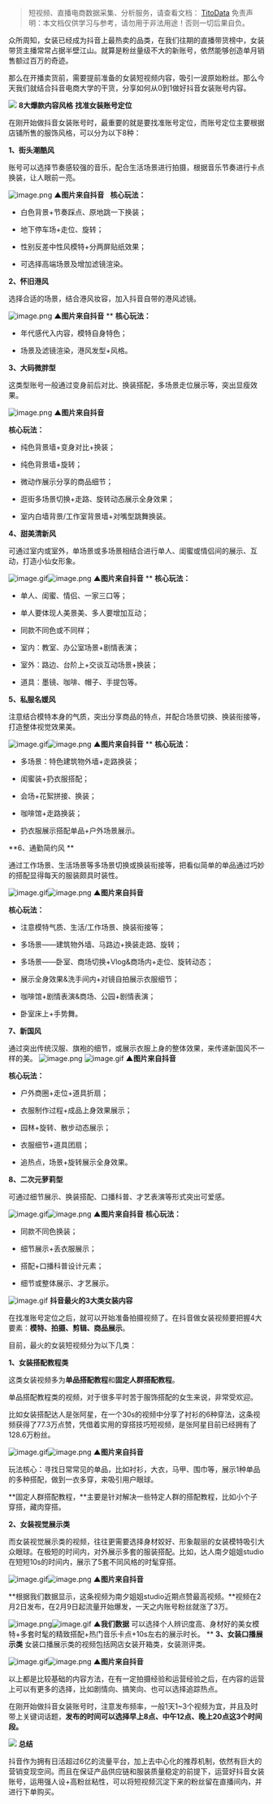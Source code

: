 
>
> 短视频、直播电商数据采集、分析服务，请查看文档： [TitoData](https://www.titodata.com?from=douyinarticle)
> 免责声明：本文档仅供学习与参考，请勿用于非法用途！否则一切后果自负。
> 


众所周知，女装已经成为抖音上最热卖的品类，在我们往期的直播带货榜中，女装带货主播常常占据半壁江山。就算是粉丝量级不大的新账号，依然能够创造单月销售额过百万的奇迹。


那么在开播卖货前，需要提前准备的女装短视频内容，吸引一波原始粉丝。那么今天我们就结合抖音电商大学的干货，分享如何从0到1做好抖音女装账号内容。


![](https://cdn.nlark.com/yuque/0/2021/webp/97322/1616037783120-a8b086c3-68c7-4691-95f2-2a95f2c3a0c7.webp#align=left&display=inline&height=22&margin=%5Bobject%20Object%5D&originHeight=170&originWidth=1080&size=0&status=done&style=none&width=140)
**8大爆款内容风格**
**找准女装账号定位**


在刚开始做抖音女装账号时，最重要的就是要找准账号定位，而账号定位主要根据店铺所售的服饰风格，可以分为以下8种：


**1、街头潮酷风**


账号可以选择节奏感较强的音乐，配合生活场景进行拍摄，根据音乐节奏进行卡点换装，让人眼前一亮。


![image.png](https://cdn.nlark.com/yuque/0/2021/png/97322/1616037814974-91ce17f7-d73b-4c91-9be9-e28002f99d08.png#align=left&display=inline&height=648&margin=%5Bobject%20Object%5D&name=image.png&originHeight=1296&originWidth=682&size=720962&status=done&style=none&width=341)
**▲图片来自抖音**
 
**核心玩法：**


- 白色背景+节奏踩点、原地跳一下换装；

- 地下停车场+走位、旋转；

- 性别反差中性风模特+分两屏贴纸效果；

- 可选择高端场景及增加滤镜渲染。




**2、怀旧港风**


选择合适的场景，结合港风妆容，加入抖音自带的港风滤镜。


![image.png](https://cdn.nlark.com/yuque/0/2021/png/97322/1616037821531-95eb53c5-9919-4177-a7f9-c40a3b5cc8a8.png#align=left&display=inline&height=642&margin=%5Bobject%20Object%5D&name=image.png&originHeight=1284&originWidth=684&size=1285267&status=done&style=none&width=342)
**▲图片来自抖音**
**
**核心玩法：**


- 年代感代入内容，模特自身特色；

- 场景及滤镜渲染，港风发型+风格。




**3、大码微胖型**


这类型账号一般通过变身前后对比、换装搭配，多场景走位展示等，突出显瘦效果。


![image.png](https://cdn.nlark.com/yuque/0/2021/png/97322/1616037829413-818c9c3b-8b38-4073-8784-7107e39d896c.png#align=left&display=inline&height=671&margin=%5Bobject%20Object%5D&name=image.png&originHeight=1342&originWidth=676&size=1010255&status=done&style=none&width=338)
**▲图片来自抖音**


**核心玩法：**


- 纯色背景墙+变身对比+换装；

- 纯色背景墙+旋转；

- 微动作展示分享的商品细节；

- 逛街多场景切换+走路、旋转动态展示全身效果；

- 室内白墙背景/工作室背景墙+对嘴型跳舞换装。




**4、甜美清新风**


可通过室内或室外，单场景或多场景相结合进行单人、闺蜜或情侣间的展示、互动，打造小仙女形象。


![image.gif](https://cdn.nlark.com/yuque/0/2021/gif/97322/1616037783190-62de9076-cfcd-422e-a1e0-96197b05e5ca.gif#align=left&display=inline&height=1&margin=%5Bobject%20Object%5D&name=image.gif&originHeight=1&originWidth=1&size=70&status=done&style=none&width=1)![image.png](https://cdn.nlark.com/yuque/0/2021/png/97322/1616037839331-33d4dadd-3b7e-4abb-8602-9aa27cdd0cff.png#align=left&display=inline&height=636&margin=%5Bobject%20Object%5D&name=image.png&originHeight=1272&originWidth=662&size=405131&status=done&style=none&width=331)
**▲图片来自抖音**
**
**核心玩法：**


- 单人、闺蜜、情侣、一家三口等；

- 单人要体现人美景美、多人要增加互动；

- 同款不同色或不同样；

- 室内：教室、办公室场景+剧情表演；

- 室外：路边、台阶上+交谈互动场景+换装；

- 道具：墨镜、咖啡、帽子、手提包等。




**5、私服名媛风**


注意结合模特本身的气质，突出分享商品的特点，并配合场景切换、换装衔接等，打造整体视觉效果美。


![image.gif](https://cdn.nlark.com/yuque/0/2021/gif/97322/1616037783209-89d22264-8308-4674-bf63-f53203defce5.gif#align=left&display=inline&height=1&margin=%5Bobject%20Object%5D&name=image.gif&originHeight=1&originWidth=1&size=70&status=done&style=none&width=1)![image.png](https://cdn.nlark.com/yuque/0/2021/png/97322/1616037847365-0d304b8e-c1b3-4094-aaa5-cdb41d764997.png#align=left&display=inline&height=678&margin=%5Bobject%20Object%5D&name=image.png&originHeight=1356&originWidth=686&size=1518890&status=done&style=none&width=343)
**▲图片来自抖音**
**
**核心玩法：**


- 多场景：特色建筑物外墙+走路换装；

- 闺蜜装+扔衣服搭配；

- 会场+花絮拼接、换装；

- 咖啡馆+走路换装；

- 扔衣服展示搭配单品+户外场景展示。




**6、通勤简约风
**


通过工作场景、生活场景等多场景切换或换装衔接等，把看似简单的单品通过巧妙的搭配显得每天的服装颇具时装性。


![image.gif](https://cdn.nlark.com/yuque/0/2021/gif/97322/1616037783193-5bb01821-2cd2-4c82-8586-85825c3ca8db.gif#align=left&display=inline&height=1&margin=%5Bobject%20Object%5D&name=image.gif&originHeight=1&originWidth=1&size=70&status=done&style=none&width=1)![image.png](https://cdn.nlark.com/yuque/0/2021/png/97322/1616037853553-a50a528b-ce36-4ebf-9f0d-d4f2466af32f.png#align=left&display=inline&height=640&margin=%5Bobject%20Object%5D&name=image.png&originHeight=1280&originWidth=686&size=984702&status=done&style=none&width=343)
**▲图片来自抖音**


**核心玩法：**


- 注意模特气质、生活/工作场景、换装衔接等；

- 多场景——建筑物外墙、马路边+换装走路、旋转；

- 多场景——卧室、商场切换+Vlog&商场内+走位、旋转动态；

- 展示全身效果&洗手间内+对镜自拍展示衣服细节；

- 咖啡馆+剧情表演&商场、公园+剧情表演；

- 卧室床上+手势舞。




**7、新国风**


通过突出传统汉服、旗袍的细节，或展示衣服上身的整体效果，来传递新国风不一样的美。
![image.png](https://cdn.nlark.com/yuque/0/2021/png/97322/1616037860811-198f157d-b793-4a63-8030-03e4efbedc09.png#align=left&display=inline&height=648&margin=%5Bobject%20Object%5D&name=image.png&originHeight=1296&originWidth=684&size=1054741&status=done&style=none&width=342)
![image.gif](https://cdn.nlark.com/yuque/0/2021/gif/97322/1616037783208-e8913849-5762-4edb-a47c-d9ddde22239a.gif#align=left&display=inline&height=1&margin=%5Bobject%20Object%5D&name=image.gif&originHeight=1&originWidth=1&size=70&status=done&style=none&width=1)
**▲图片来自抖音**


**核心玩法：**


- 户外商圈+走位+道具折扇；

- 衣服制作过程+成品上身效果展示；

- 园林+旋转、散步动态展示；

- 衣服细节+道具团扇；

- 追热点，场景+旋转展示全身效果。




**8、二次元萝莉型**


可通过细节展示、换装搭配、口播科普、才艺表演等形式突出可爱感。


![image.gif](https://cdn.nlark.com/yuque/0/2021/gif/97322/1616037783197-c89c1e77-9989-4d00-a2d8-3cbfc02ef98d.gif#align=left&display=inline&height=1&margin=%5Bobject%20Object%5D&name=image.gif&originHeight=1&originWidth=1&size=70&status=done&style=none&width=1)![image.png](https://cdn.nlark.com/yuque/0/2021/png/97322/1616037872076-43611186-63e6-4982-9882-8fbeb18c905e.png#align=left&display=inline&height=589&margin=%5Bobject%20Object%5D&name=image.png&originHeight=1178&originWidth=592&size=991804&status=done&style=none&width=296)
**▲图片来自抖音**
**核心玩法：**


- 同款不同色换装；

- 细节展示+丢衣服展示；

- 搭配+口播科普设计元素；

- 细节或整体展示、才艺展示。

![image.gif](https://cdn.nlark.com/yuque/0/2021/gif/97322/1616037783225-935897ee-2684-44dc-bbb1-e9412c23fd57.gif#align=left&display=inline&height=1&margin=%5Bobject%20Object%5D&name=image.gif&originHeight=1&originWidth=1&size=70&status=done&style=none&width=1)
**抖音最火的3大类女装内容**


在找准账号定位之后，就可以开始准备拍摄视频了。在抖音做女装视频要把握4大要素：**模特、拍摄、剪辑、商品展示**。


目前，最火的女装短视频分为以下几类：


**1、女装搭配教程类**


这类女装视频多为**单品搭配教程**和**固定人群搭配教程**。

单品搭配教程类的视频，对于很多平时苦于服饰搭配的女生来说，非常受欢迎。


比如女装搭配达人是张阿星，在一个30s的视频中分享了衬衫的6种穿法，这条视频获得了77.3万点赞，凭借着实用的穿搭技巧短视频，是张阿星目前已经拥有了128.6万粉丝。


![image.gif](https://cdn.nlark.com/yuque/0/2021/gif/97322/1616037783206-0d57469c-a907-435d-b7c0-2eaad6540585.gif#align=left&display=inline&height=1&margin=%5Bobject%20Object%5D&name=image.gif&originHeight=1&originWidth=1&size=70&status=done&style=none&width=1)![image.png](https://cdn.nlark.com/yuque/0/2021/png/97322/1616037883323-a47236f6-9660-4ffa-b1c2-2b82ab04c008.png#align=left&display=inline&height=344&margin=%5Bobject%20Object%5D&name=image.png&originHeight=688&originWidth=1080&size=1517446&status=done&style=none&width=540)
**▲图片来自抖音**


玩法核心：寻找日常常见的单品，比如衬衫，大衣，马甲、围巾等，展示1种单品的多种搭配，做到一衣多穿，来吸引用户眼球。


**固定人群搭配教程，**主要是针对解决一些特定人群的搭配教程，比如小个子穿搭，藏肉穿搭。


**2、女装视觉展示类**


而女装视觉展示类的视频，往往更需要选择身材姣好、形象靓丽的女装模特吸引大众眼球。在极短的时间内，对外展示多套的服装搭配。比如，达人南夕姐姐studio在短短10s的时间内，展示了5套不同风格的时髦穿搭。


![image.gif](https://cdn.nlark.com/yuque/0/2021/gif/97322/1616037783216-4625f1a8-636d-4222-b2e6-50e8e6ab1062.gif#align=left&display=inline&height=1&margin=%5Bobject%20Object%5D&name=image.gif&originHeight=1&originWidth=1&size=70&status=done&style=none&width=1)![image.png](https://cdn.nlark.com/yuque/0/2021/png/97322/1616037889963-147eb65b-1a6f-4638-9927-03020f0c6df9.png#align=left&display=inline&height=360&margin=%5Bobject%20Object%5D&name=image.png&originHeight=720&originWidth=1080&size=1207933&status=done&style=none&width=540)
**▲图片来自抖音**


**根据我们数据显示，这条视频为南夕姐姐studio近期点赞最高视频。**视频在2月2日发布，在2月9日起流量开始爆发，一天之内账号粉丝就涨了3万。


![image.png](https://cdn.nlark.com/yuque/0/2021/png/97322/1616037898865-5286fda9-dc73-4090-91d8-1db6a886aedd.png#align=left&display=inline&height=438&margin=%5Bobject%20Object%5D&name=image.png&originHeight=875&originWidth=961&size=426944&status=done&style=none&width=480.5)![image.gif](https://cdn.nlark.com/yuque/0/2021/gif/97322/1616037783198-2a7dbb80-84db-4fe4-a5a8-ec3664f3fc61.gif#align=left&display=inline&height=1&margin=%5Bobject%20Object%5D&name=image.gif&originHeight=1&originWidth=1&size=70&status=done&style=none&width=1)
**▲我们数据**
可以选择个人辨识度高、身材好的美女模特+多套时髦的精致搭配+热门音乐卡点+10s左右的展示时长。
**
**3、女装口播展示类**
女装口播展示类的视频包括网店女装开箱类，女装测评类。


![image.gif](https://cdn.nlark.com/yuque/0/2021/gif/97322/1616037783211-3cde711c-aa6b-4e3b-b9fa-b03a3ac21ff1.gif#align=left&display=inline&height=1&margin=%5Bobject%20Object%5D&name=image.gif&originHeight=1&originWidth=1&size=70&status=done&style=none&width=1)![image.png](https://cdn.nlark.com/yuque/0/2021/png/97322/1616037907149-ea9fb78c-5430-41d1-ad54-0a2d5412db23.png#align=left&display=inline&height=344&margin=%5Bobject%20Object%5D&name=image.png&originHeight=688&originWidth=1080&size=1210135&status=done&style=none&width=540)
**▲图片来自抖音**


以上都是比较基础的内容方法，在有一定拍摄经验和运营经验之后，在内容的运营上可以有更多的选择，比如剧情向、搞笑向、也可以选择追踪热点。


在刚开始做抖音女装账号时，注意发布频率，一般1天1~3个视频为宜，并且及时带上关键词话题，**发布的时间可以选择早上8点、中午12点、晚上20点这3个时间段。**


![](https://cdn.nlark.com/yuque/0/2021/webp/97322/1616037783127-16ce7ce7-dadf-46c6-829a-996d69100c76.webp#align=left&display=inline&height=22&margin=%5Bobject%20Object%5D&originHeight=170&originWidth=1080&size=0&status=done&style=none&width=140)
**总结**


抖音作为拥有日活超过6亿的流量平台，加上去中心化的推荐机制，依然有巨大的营销变现空间。而且在保证产品供应链和服装质量稳定的前提下，运营好抖音女装账号，运用强人设+高粉丝粘性，可以将短视频沉淀下来的粉丝留在直播间内，并进行下单购买。
